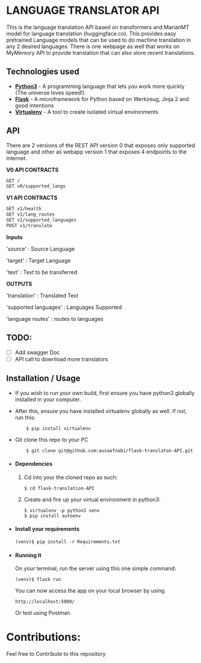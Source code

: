 # LANGUAGE TRANSLATOR API

This is the language translation API based on transformers and MarianMT model for language translation (huggingface.co). This provides easy pretrained Language models that can be used to do machine translation in any 2 desired languages.
There is one webpage as well that works on MyMemory API to provide translation that can also store recent translations.  

## Technologies used
* **[Python3](https://www.python.org/downloads/)** - A programming language that lets you work more quickly (The universe loves speed!).
* **[Flask](flask.pocoo.org/)** - A microframework for Python based on Werkzeug, Jinja 2 and good intentions
* **[Virtualenv](https://virtualenv.pypa.io/en/stable/)** - A tool to create isolated virtual environments

## API 
There are 2 versions of the  REST API
version 0 that exposes only supported language and other as webapp
version 1 that exposes 4 endpoints to the internet.

**V0 API CONTRACTS**

```txt
GET /
GET v0/supported_langs
```
**V1 API CONTRACTS**
```txt
GET v1/health
GET v1/lang_routes
GET v1/supported_languages
POST v1/translate
```
**Inputs**

'source' : Source Language 

'target' : Target Language

'text' : Text to be transferred

**OUTPUTS**

'translation' : Translated Text

'supported languages' : Languages Supported 

'language routes' : routes to languages


## TODO:
- [ ] Add swagger Doc
- [ ] API call to download more translators

## Installation / Usage
* If you wish to run your own build, first ensure you have python3 globally installed in your computer.

* After this, ensure you have installed virtualenv globally as well. If not, run this:
    ```
        $ pip install virtualenv
    ```
* Git clone this repo to your PC
    ```
        $ git clone git@github.com:ausaafnabi/flask-translaton-API.git
    ```


* #### Dependencies
    1. Cd into your the cloned repo as such:
        ```
        $ cd flask-translation-API
        ```

    2. Create and fire up your virtual environment in python3:
        ```
        $ virtualenv -p python3 venv
        $ pip install autoenv
        ```
* #### Install your requirements
    ```
    (venv)$ pip install -r Requirements.txt
    ```
* #### Running It
    On your terminal, run the server using this one simple command:
    ```
    (venv)$ flask run
    ```
    You can now access the app on your local browser by using
    ```
    http://localhost:5000/
    ```
    Or test using  Postman


# Contributions:
Feel free to Contribute to this repository

